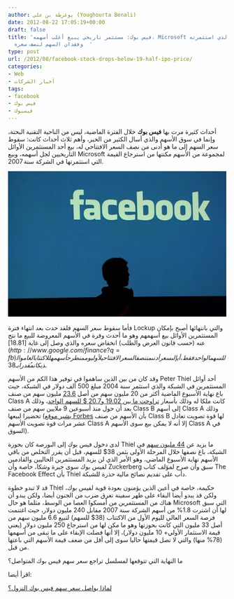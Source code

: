 ```yaml
---
author: يوغرطة بن علي (Youghourta Benali)
date: 2012-08-22 17:05:19+00:00
draft: false
title: 'فيس بوك: مستثمر تاريخي يبيع أغلب أسهمه، Microsoft تسترجع المال الذي استثمرته
  وفقدان السهم لنصف سعره  '
type: post
url: /2012/08/facebook-stock-drops-below-19-half-ipo-price/
categories:
- Web
- أخبار الشركات
tags:
- facebook
- فيس بوك
- فيسبوك
---
```


أحداث كثيرة مرت بها **فيس بوك** خلال الفترة الماضية، ليس من الناحية التقنية البحتة، وإنما في سوق الأسهم والذي أسال الكثير من الحبر، وأهم ثلاث أحداث كانت: سقوط سعر السهم إلى ما هو أدنى من نصف السعر الافتتاحي له، بيع أحد المستثمرين الأوائل التاريخيين لجل أسهمه، وبيع Microsoft لمجموعة من الأسهم مكنتها من استرجاع القيمة التي استثمرتها في الشركة سنة 2007.




[![](facebook.jpg)
](facebook.jpg)




فأما سقوط سعر السهم فلقد حدث بعد انتهاء فترة Lockup والتي بانتهائها أصبح بإمكان المستثمرين الأوائل بيع أسهمهم وهو ما أحدث وفرة في الأسهم المعروضة للبيع ما نتج عنه (حسب قانون العرض والطلب) انخفاض سعره والذي وصل إلى غاية [18.81$](http://www.google.com/finance?q=fb) للسهم الواحد فقط، أي إلى سعر أدنى من نصف السعر الافتتاحي لأول يوم من طرح أسهمه للاكتتاب العام والذي كان مُقدرا بـ 38$.




وقد كان من بين الذين ساهموا في توفير هذا الكم من الأسهم Peter Thiel أحد أوائل المستثمرين في الشبكة والذي استثمر سنة 2004 مبلغ 500 ألف دولار في الشبكة، حيث باع نهاية الأسبوع الماضية أكثر من 20 مليون سهم من أصل [23.6](http://www.forbes.com/sites/ryanmac/2012/08/20/peter-thiel-sells-facebook-shares/) مليون سهم من صنف Class A كانت ملكا له وذلك بأسعار [تراوحت ما بين 19.02 و20.7 $ للسهم الواحد](http://sec.gov/Archives/edgar/data/1211060/000120919112042645/xslF345X03/doc4.xml)، وذلك بعد أن حول منذ أسبوعين 9 ملايين سهم من صنف Class B إلى أسهم Class A وذلك تحضيرا لبيعها ([يشير موقع Forbes](http://www.forbes.com/sites/ryanmac/2012/08/20/peter-thiel-sells-facebook-shares/) بأن الأسهم من صنف Class B لها قوة تصويت تعادل عشر مرات قوة تصويت الأسهم Class A إلا أنه لا يمكن بيع سوى الأسهم Class A في السوق).




لدى دخول فيس بوك إلى البورصة كان بحوزة Thiel ما يزيد عن [44 مليون سهم](http://www.forbes.com/sites/ericjackson/2012/08/22/why-peter-thiel-should-be-ashamed-and-resign-from-facebooks-board-immediately/) في الشبكة، باع نصفها خلال المرحلة الأولى بثمن 38$ للسهم، قبل أن يقرر التخلص من باقي الأسهم نهاية الأسبوع الماضي، وهو الأمر الذي لن يزيد المستثمرين الحاليين والقادمين لفيس بوك سوى حيرة وشكا، خاصة وأن Zuckerberg سبق وأن صرح لمؤلف كتاب The Facebook Effect بأن Thiel دأب على تقديم نصائح مالية حذرة للشبكة.




قد لا تبدو خطوة Thiel حكيمة، خاصة في أعين الذين يؤمنون بعودة قوية لفيس بوك، ولكن قد يبدو أيضا البقاء على ظهر سفينة تغرق ضرب من الجنون أيضا، ولكن يبدو أن هناك من المستثمرين من أمسكوا العصا من الوسط، مثلما هو حال Microsoft التي سبق لها أن اشترت 1.8% من أسهم الشركة سنة 2007 مقابل 240 مليون دولار، حيث اغتنمت فرصة السعر العالي لليوم الأول من الاكتتاب (38$ للسهم) لتبيع 6.6 مليون سهم من أصل 33 مليون التي كانت بحوزتها وهو ما مكن لها من استرجاع 250 مليون دولار (يعني قيمة الاستثمار الأولي+ 10 مليون دولار)، إلا أنها فضلت الإبقاء على ما تبقى من أسهمها (78% منها) والتي لا تصل قيمتها حاليا سوى إلى أقل من ضعف قيمة الأسهم التي باعتها من قبل.




ما النهاية التي تتوقعها لمسلسل تراجع سعر سهم فيس بوك المتواصل؟




اقرأ أيضا:




[لماذا يواصل سعر سهم فيس بوك النزول؟](https://socialmedia4arab.com/2012/06/facebook-shares-keep-falling/)
